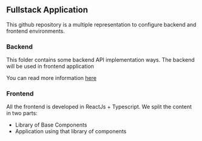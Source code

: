 ## Fullstack Application

This github repository is a multiple representation to configure backend and frontend environments.

### Backend

This folder contains some backend API implementation ways. The backend will be used in frontend application

You can read more information [here](/backend/README.md)

### Frontend

All the frontend is developed in ReactJs + Typescript. We split the content in two parts:

- Library of Base Components
- Application using that library of components
